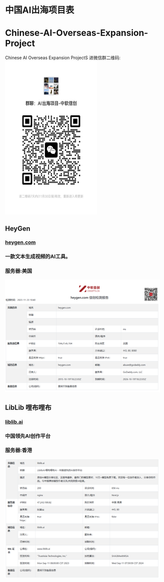 # 中国AI出海项目表
# Chinese-AI-Overseas-Expansion-Project
Chinese AI Overseas Expansion ProjectS
进微信群二维码:
<img src="/images/erweima.jpg" alt="微信群二维码" width="300" height="500">

##
## HeyGen
### [heygen.com](https://www.heygen.com/)
### 一款文本生成视频的AI工具。
### 服务器:美国
![检测图片](/images/heygen.png)

##

## LibLib 哩布哩布
### [liblib.ai](https://www.liblib.ai/)
### 中国领先AI创作平台
### 服务器:香港
![检测图片](/images/liblib.png)
